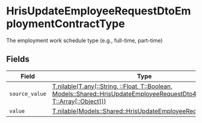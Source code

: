 # HrisUpdateEmployeeRequestDtoEmploymentContractType

The employment work schedule type (e.g., full-time, part-time)


## Fields

| Field                                                                                                                                                                                | Type                                                                                                                                                                                 | Required                                                                                                                                                                             | Description                                                                                                                                                                          |
| ------------------------------------------------------------------------------------------------------------------------------------------------------------------------------------ | ------------------------------------------------------------------------------------------------------------------------------------------------------------------------------------ | ------------------------------------------------------------------------------------------------------------------------------------------------------------------------------------ | ------------------------------------------------------------------------------------------------------------------------------------------------------------------------------------ |
| `source_value`                                                                                                                                                                       | [T.nilable(T.any(::String, ::Float, T::Boolean, Models::Shared::HrisUpdateEmployeeRequestDto4, T::Array[::Object]))](../../models/shared/hrisupdateemployeerequestdtosourcevalue.md) | :heavy_minus_sign:                                                                                                                                                                   | N/A                                                                                                                                                                                  |
| `value`                                                                                                                                                                              | [T.nilable(Models::Shared::HrisUpdateEmployeeRequestDtoValue)](../../models/shared/hrisupdateemployeerequestdtovalue.md)                                                             | :heavy_minus_sign:                                                                                                                                                                   | N/A                                                                                                                                                                                  |